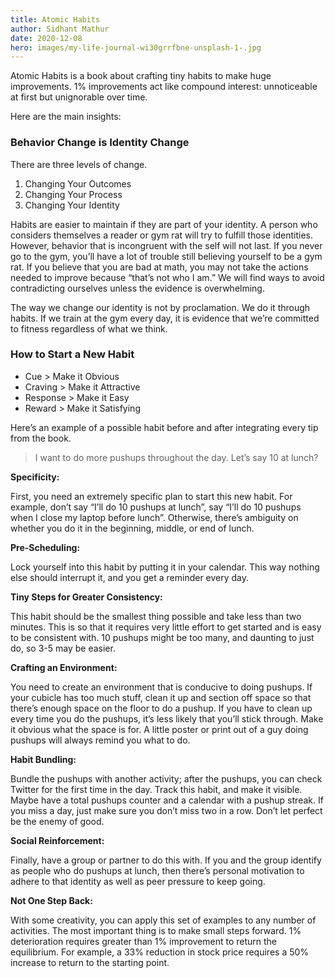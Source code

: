 ```yaml
---
title: Atomic Habits
author: Sidhant Mathur
date: 2020-12-08
hero: images/my-life-journal-wi30grrfbne-unsplash-1-.jpg
---
```

Atomic Habits is a book about crafting tiny habits to make huge improvements. 1% improvements act like compound interest: unnoticeable at first but unignorable over time.

Here are the main insights:

### **Behavior Change is Identity Change**

There are three levels of change.

1. Changing Your Outcomes
2. Changing Your Process
3. Changing Your Identity

Habits are easier to maintain if they are part of your identity. A person who considers themselves a reader or gym rat will try to fulfill those identities. However, behavior that is incongruent with the self will not last. If you never go to the gym, you’ll have a lot of trouble still believing yourself to be a gym rat. If you believe that you are bad at math, you may not take the actions needed to improve because “that’s not who I am.” We will find ways to avoid contradicting ourselves unless the evidence is overwhelming.

The way we change our identity is not by proclamation. We do it through habits. If we train at the gym every day, it is evidence that we’re committed to fitness regardless of what we think.

### **How to Start a New Habit**

* Cue > Make it Obvious
* Craving > Make it Attractive
* Response > Make it Easy
* Reward > Make it Satisfying

Here’s an example of a possible habit before and after integrating every tip from the book.

> I want to do more pushups throughout the day. Let’s say 10 at lunch?

**Specificity:**

First, you need an extremely specific plan to start this new habit. For example, don’t say “I’ll do 10 pushups at lunch”, say “I’ll do 10 pushups when I close my laptop before lunch”. Otherwise, there’s ambiguity on whether you do it in the beginning, middle, or end of lunch.

**Pre-Scheduling:**

Lock yourself into this habit by putting it in your calendar. This way nothing else should interrupt it, and you get a reminder every day.

**Tiny Steps for Greater Consistency:**

This habit should be the smallest thing possible and take less than two minutes. This is so that it requires very little effort to get started and is easy to be consistent with. 10 pushups might be too many, and daunting to just do, so 3-5 may be easier.

**Crafting an Environment:**

You need to create an environment that is conducive to doing pushups. If your cubicle has too much stuff, clean it up and section off space so that there’s enough space on the floor to do a pushup. If you have to clean up every time you do the pushups, it’s less likely that you’ll stick through. Make it obvious what the space is for. A little poster or print out of a guy doing pushups will always remind you what to do.

**Habit Bundling:**

Bundle the pushups with another activity; after the pushups, you can check Twitter for the first time in the day. Track this habit, and make it visible. Maybe have a total pushups counter and a calendar with a pushup streak. If you miss a day, just make sure you don’t miss two in a row. Don’t let perfect be the enemy of good.

**Social Reinforcement:**

Finally, have a group or partner to do this with. If you and the group identify as people who do pushups at lunch, then there’s personal motivation to adhere to that identity as well as peer pressure to keep going.

**Not One Step Back:**

With some creativity, you can apply this set of examples to any number of activities. The most important thing is to make small steps forward. 1% deterioration requires greater than 1% improvement to return the equilibrium. For example, a 33% reduction in stock price requires a 50% increase to return to the starting point.

‌‌